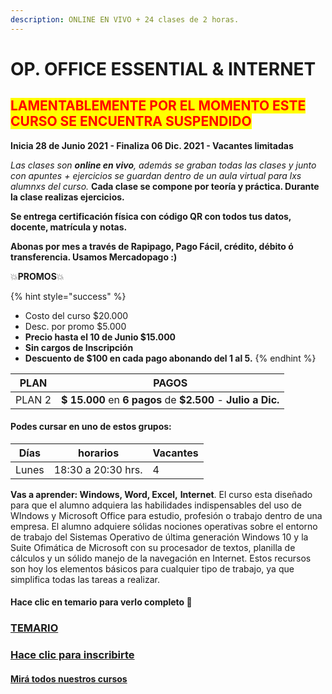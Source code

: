 ```yaml
---
description: ONLINE EN VIVO + 24 clases de 2 horas.
---
```


# OP. OFFICE ESSENTIAL & INTERNET

## <mark style="color:red;">LAMENTABLEMENTE POR EL MOMENTO ESTE CURSO SE ENCUENTRA SUSPENDIDO</mark>

**Inicia 28 de Junio 2021 - Finaliza 06 Dic. 2021 - Vacantes limitadas**

_Las clases son **online en vivo**, además se graban todas las clases y  junto con apuntes + ejercicios se guardan dentro de un aula virtual para lxs alumnxs del curso._ **Cada clase se compone por teoría y práctica. Durante la clase realizas ejercicios.**&#x20;

**Se entrega certificación física con código QR con todos tus datos, docente, matrícula y notas.**&#x20;

**Abonas por mes a través de Rapipago, Pago Fácil, crédito, débito ó transferencia. Usamos Mercadopago :)**&#x20;

💥**PROMOS**💥&#x20;

{% hint style="success" %}
* Costo del curso $20.000
* Desc. por promo $5.000
* **Precio hasta el 10 de Junio $15.000**
* **Sin cargos de Inscripción**
* **Descuento de $100 en cada pago abonando del 1 al 5.**&#x20;
{% endhint %}

| PLAN   | PAGOS                                                         |
| ------ | ------------------------------------------------------------- |
| PLAN 2 | **$ 15.000** en **6 pagos** de **$2.500** - **Julio a Dic.**  |

#### Podes cursar en uno de estos grupos:

| Días  | horarios           | Vacantes |
| ----- | ------------------ | -------- |
| Lunes | 18:30 a 20:30 hrs. | 4        |

**Vas a aprender: Windows, Word, Excel,** **Internet**. El curso esta diseñado para que el alumno adquiera las habilidades indispensables del uso de WIndows y Microsoft Office para estudio, profesión o trabajo dentro de una empresa. El alumno adquiere sólidas nociones operativas sobre el entorno de trabajo del Sistemas Operativo de última generación Windows 10 y la Suite Ofimática de Microsoft con su procesador de textos, planilla de cálculos y un sólido manejo de la navegación en Internet. Estos recursos son hoy los elementos básicos para cualquier tipo de trabajo, ya que simplifica todas las tareas a realizar.

#### Hace clic en temario para verlo completo 🧡

### [TEMARIO](https://app.gitbook.com/@iacquilmes/s/officessential/)

### [Hace clic para inscribirte](http://wa.me/5491164622877?text=Me%20interesa%20el%20curso%20de%20Office%20Essential)

#### [Mirá todos nuestros cursos](./)
